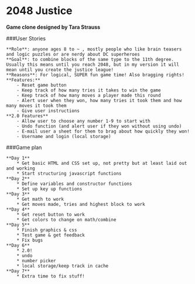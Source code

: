 # 2048 Justice

**Game clone designed by Tara Strauss**

###User Stories

	**Role**: anyone ages 8 to ~ , mostly people who like brain teasers and logic puzzles or are nerdy about DC superheroes
	**Goal**: to combine blocks of the same type to the 11th degree. Usually this means until you reach 2048, but in my version it will mean until you create the justice league!
	**Reasons**: For logical, SUPER fun game time! Also bragging rights! 
	**Features:**
		- Reset game button
		- Keep track of how many tries it takes to win the game
		- Keep track of how many moves a player made this round
		- Alert user when they won, how many tries it took them and how many moves it took them
		- Give user instructions
	**2.0 Features**	
		- Allow user to choose any number 1-9 to start with
		- Undo function (and alert user if they won without using undo)
		- E-mail user a sheet for them to brag about how quickly they won!
		- Username and login (local storage)

###Game plan

	**Day 1**
		* Get basic HTML and CSS set up, not pretty but at least laid out and working
		* Start structuring javascript functions
	**Day 2**
		* Define variables and constructor functions
		* Set up key up functions
	**Day 3**
		* Get math to work
		* Get moves made, tries and highest block to work
	**Day 4**
		* Get reset button to work
		* Get colors to change on math/combine
	**Day 5**
		* Finish graphics & css
		* Test game & get feedback
		* Fix bugs
	**Day 6**
		* 2.0! 
		* undo 
		* number picker
		* local storage/keep track in cache
	**Day 7**
		* Extra time to fix stuff!







